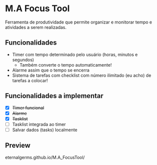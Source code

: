 # M.A Focus Tool
Ferramenta de produtividade que permite organizar e monitorar tempo e atividades a serem realizadas.
## Funcionalidades
 - Timer com tempo determinado pelo usuário (horas, minutos e segundos)
	 - Também converte o tempo automaticamente!
- Alarme assim que o tempo se encerra
- Sistema de tarefas com checklist com número ilimitado (eu acho) de tarefas a colocar!

## Funcionalidades a implementar
 - [x] ~~Timer funcional~~
 - [x] ~~Alarme~~
 - [x] ~~Tasklist~~
 - [ ] Tasklist integrada ao timer
 - [ ] Salvar dados (tasks) localmente

## Preview
eternalgerms.github.io/M.A_FocusTool/

